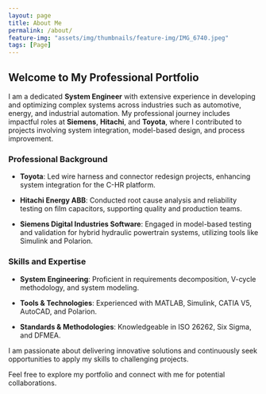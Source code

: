 ```yaml
---
layout: page
title: About Me
permalink: /about/
feature-img: "assets/img/thumbnails/feature-img/IMG_6740.jpeg"
tags: [Page]
---
```

 

## Welcome to My Professional Portfolio

I am a dedicated **System Engineer** with extensive experience in developing and optimizing complex systems across industries such as automotive, energy, and industrial automation. My professional journey includes impactful roles at **Siemens**, **Hitachi**, and **Toyota**, where I contributed to projects involving system integration, model-based design, and process improvement.

### Professional Background

- **Toyota**: Led wire harness and connector redesign projects, enhancing system integration for the C-HR platform.

- **Hitachi Energy ABB**: Conducted root cause analysis and reliability testing on film capacitors, supporting quality and production teams.

- **Siemens Digital Industries Software**: Engaged in model-based testing and validation for hybrid hydraulic powertrain systems, utilizing tools like Simulink and Polarion.

### Skills and Expertise

- **System Engineering**: Proficient in requirements decomposition, V-cycle methodology, and system modeling.

- **Tools & Technologies**: Experienced with MATLAB, Simulink, CATIA V5, AutoCAD, and Polarion.

- **Standards & Methodologies**: Knowledgeable in ISO 26262, Six Sigma, and DFMEA.

I am passionate about delivering innovative solutions and continuously seek opportunities to apply my skills to challenging projects.

Feel free to explore my portfolio and connect with me for potential collaborations.
